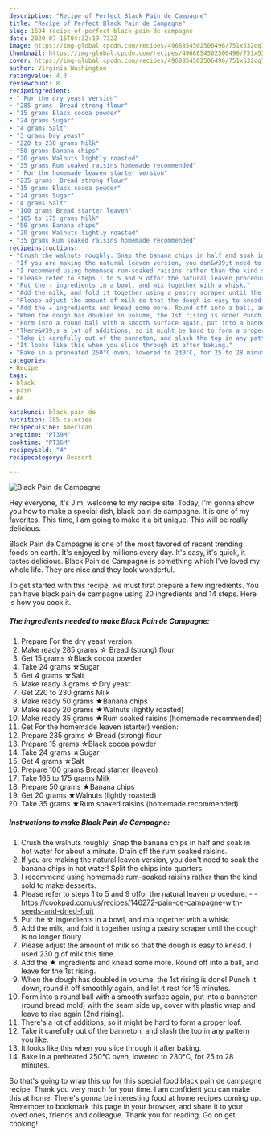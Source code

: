 ```yaml
---
description: "Recipe of Perfect Black Pain de Campagne"
title: "Recipe of Perfect Black Pain de Campagne"
slug: 1594-recipe-of-perfect-black-pain-de-campagne
date: 2020-07-16T04:32:19.732Z
image: https://img-global.cpcdn.com/recipes/4968854502506496/751x532cq70/black-pain-de-campagne-recipe-main-photo.jpg
thumbnail: https://img-global.cpcdn.com/recipes/4968854502506496/751x532cq70/black-pain-de-campagne-recipe-main-photo.jpg
cover: https://img-global.cpcdn.com/recipes/4968854502506496/751x532cq70/black-pain-de-campagne-recipe-main-photo.jpg
author: Virginia Washington
ratingvalue: 4.3
reviewcount: 8
recipeingredient:
- " For the dry yeast version"
- "285 grams  Bread strong flour"
- "15 grams Black cocoa powder"
- "24 grams Sugar"
- "4 grams Salt"
- "3 grams Dry yeast"
- "220 to 230 grams Milk"
- "50 grams Banana chips"
- "20 grams Walnuts lightly roasted"
- "35 grams Rum soaked raisins homemade recommended"
- " For the homemade leaven starter version"
- "235 grams  Bread strong flour"
- "15 grams Black cocoa powder"
- "24 grams Sugar"
- "4 grams Salt"
- "100 grams Bread starter leaven"
- "165 to 175 grams Milk"
- "50 grams Banana chips"
- "20 grams Walnuts lightly roasted"
- "35 grams Rum soaked raisins homemade recommended"
recipeinstructions:
- "Crush the walnuts roughly. Snap the banana chips in half and soak in hot water for about a minute. Drain off the rum soaked raisins."
- "If you are making the natural leaven version, you don&#39;t need to soak the banana chips in hot water! Split the chips into quarters."
- "I recommend using homemade rum-soaked raisins rather than the kind sold to make desserts."
- "Please refer to steps 1 to 5 and 9 offor the natural leaven procedure.  https://cookpad.com/us/recipes/146272-pain-de-campagne-with-seeds-and-dried-fruit"
- "Put the ☆ ingredients in a bowl, and mix together with a whisk."
- "Add the milk, and fold it together using a pastry scraper until the dough is no longer floury."
- "Please adjust the amount of milk so that the dough is easy to knead.  I used 230 g of milk this time."
- "Add the ★ ingredients and knead some more. Round off into a ball, and leave for the 1st rising."
- "When the dough has doubled in volume, the 1st rising is done! Punch it down, round it off smoothly again, and let it rest for 15 minutes."
- "Form into a round ball with a smooth surface again, put into a banneton (round bread mold) with the seam side up, cover with plastic wrap and leave to rise again (2nd rising)."
- "There&#39;s a lot of additions, so it might be hard to form a proper loaf."
- "Take it carefully out of the banneton, and slash the top in any pattern you like."
- "It looks like this when you slice through it after baking."
- "Bake in a preheated 250°C oven, lowered to 230°C, for 25 to 28 minutes."
categories:
- Recipe
tags:
- black
- pain
- de

katakunci: black pain de 
nutrition: 185 calories
recipecuisine: American
preptime: "PT39M"
cooktime: "PT36M"
recipeyield: "4"
recipecategory: Dessert

---
```



![Black Pain de Campagne](https://img-global.cpcdn.com/recipes/4968854502506496/751x532cq70/black-pain-de-campagne-recipe-main-photo.jpg)

Hey everyone, it's Jim, welcome to my recipe site. Today, I'm gonna show you how to make a special dish, black pain de campagne. It is one of my favorites. This time, I am going to make it a bit unique. This will be really delicious.

Black Pain de Campagne is one of the most favored of recent trending foods on earth. It's enjoyed by millions every day. It's easy, it's quick, it tastes delicious. Black Pain de Campagne is something which I've loved my whole life. They are nice and they look wonderful.




To get started with this recipe, we must first prepare a few ingredients. You can have black pain de campagne using 20 ingredients and 14 steps. Here is how you cook it.

<!--inarticleads1-->

##### The ingredients needed to make Black Pain de Campagne:

1. Prepare  For the dry yeast version:
1. Make ready 285 grams ☆ Bread (strong) flour
1. Get 15 grams ☆Black cocoa powder
1. Take 24 grams ☆Sugar
1. Get 4 grams ☆Salt
1. Make ready 3 grams ☆Dry yeast
1. Get 220 to 230 grams Milk
1. Make ready 50 grams ★Banana chips
1. Make ready 20 grams ★Walnuts (lightly roasted)
1. Make ready 35 grams ★Rum soaked raisins (homemade recommended)
1. Get  For the homemade leaven (starter) version:
1. Prepare 235 grams ☆ Bread (strong) flour
1. Prepare 15 grams ☆Black cocoa powder
1. Take 24 grams ☆Sugar
1. Get 4 grams ☆Salt
1. Prepare 100 grams Bread starter (leaven)
1. Take 165 to 175 grams Milk
1. Prepare 50 grams ★Banana chips
1. Get 20 grams ★Walnuts (lightly roasted)
1. Take 35 grams ★Rum soaked raisins (homemade recommended)




<!--inarticleads2-->

##### Instructions to make Black Pain de Campagne:

1. Crush the walnuts roughly. Snap the banana chips in half and soak in hot water for about a minute. Drain off the rum soaked raisins.
1. If you are making the natural leaven version, you don&#39;t need to soak the banana chips in hot water! Split the chips into quarters.
1. I recommend using homemade rum-soaked raisins rather than the kind sold to make desserts.
1. Please refer to steps 1 to 5 and 9 offor the natural leaven procedure. -  - https://cookpad.com/us/recipes/146272-pain-de-campagne-with-seeds-and-dried-fruit
1. Put the ☆ ingredients in a bowl, and mix together with a whisk.
1. Add the milk, and fold it together using a pastry scraper until the dough is no longer floury.
1. Please adjust the amount of milk so that the dough is easy to knead.  I used 230 g of milk this time.
1. Add the ★ ingredients and knead some more. Round off into a ball, and leave for the 1st rising.
1. When the dough has doubled in volume, the 1st rising is done! Punch it down, round it off smoothly again, and let it rest for 15 minutes.
1. Form into a round ball with a smooth surface again, put into a banneton (round bread mold) with the seam side up, cover with plastic wrap and leave to rise again (2nd rising).
1. There&#39;s a lot of additions, so it might be hard to form a proper loaf.
1. Take it carefully out of the banneton, and slash the top in any pattern you like.
1. It looks like this when you slice through it after baking.
1. Bake in a preheated 250°C oven, lowered to 230°C, for 25 to 28 minutes.




So that's going to wrap this up for this special food black pain de campagne recipe. Thank you very much for your time. I am confident you can make this at home. There's gonna be interesting food at home recipes coming up. Remember to bookmark this page in your browser, and share it to your loved ones, friends and colleague. Thank you for reading. Go on get cooking!
